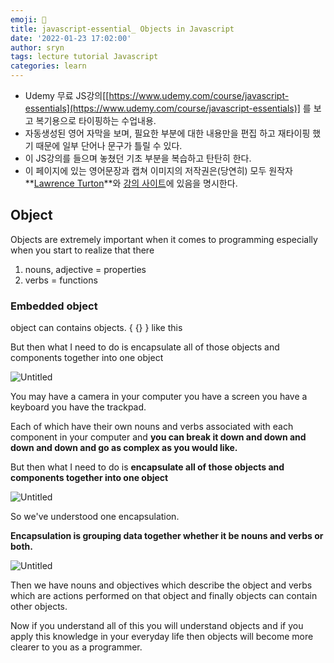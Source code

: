 ```yaml
---
emoji: 📑
title: javascript-essential_ Objects in Javascript
date: '2022-01-23 17:02:00'
author: sryn
tags: lecture tutorial Javascript
categories: learn
---
```


- Udemy 무료 JS강의[[https://www.udemy.com/course/javascript-essentials](https://www.udemy.com/course/javascript-essentials)] 를 보고 복기용으로 타이핑하는 수업내용.
- 자동생성된 영어 자막을 보며, 필요한 부분에 대한 내용만을 편집 하고 재타이핑 했기 때문에 일부 단어나 문구가 틀릴 수 있다.
- 이 JS강의를 들으며 놓쳤던 기초 부분을 복습하고 탄탄히 한다.
- 이 페이지에 있는 영어문장과 캡쳐 이미지의 저작권은(당연히) 모두 원작자 **[Lawrence Turton](https://www.udemy.com/user/lawrenceturton/)**와 [강의 사이트](https://www.udemy.com/course/javascript-essentials)에 있음을 명시한다.

## Object

Objects are extremely important when it comes to programming especially when you start to realize that there

1. nouns, adjective = properties
2. verbs = functions

### Embedded object

object can contains objects. { {} } like this

But then what I need to do is encapsulate all of those objects and components together into one object

![Untitled](https://s3-us-west-2.amazonaws.com/secure.notion-static.com/afca2fd4-5ae0-4d18-983c-cf6e22e7f042/Untitled.png)

You may have a camera in your computer you have a screen you have a keyboard you have the trackpad.

Each of which have their own nouns and verbs associated with each component in your computer and **you can break it down and down and down and down and go as complex as you would like.**

But then what I need to do is **encapsulate all of those objects and components together into one object**

![Untitled](https://s3-us-west-2.amazonaws.com/secure.notion-static.com/e5be496c-bc3e-4397-a4ef-15fcae6871d2/Untitled.png)

So we've understood one encapsulation.

**Encapsulation is grouping data together whether it be nouns and verbs or both.**

![Untitled](https://s3-us-west-2.amazonaws.com/secure.notion-static.com/553747f2-7427-4665-acf4-e59395e43ac3/Untitled.png)

Then we have nouns and objectives which describe the object and verbs which are actions performed on that object and finally objects can contain other objects.

Now if you understand all of this you will understand objects and if you apply this knowledge in your everyday life then objects will become more clearer to you as a programmer.

```toc

```

